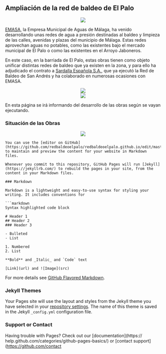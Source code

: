 ## Ampliación de la red de baldeo de El Palo

<div style="text-align:center"><img src ="https://drscdn.500px.org/photo/259854173/m%3D2048/v2?user_id=26634187&webp=true&sig=6a3ea70256b84bb9014da6c358e64511be54a2f16d87ee2d7133cf62454f602d" /></div>

[EMASA](https://www.emasa.es/), la Empresa Municipal de Aguas de Málaga, ha venido desarrollando unas redes de agua a presión destinadas al baldeo y limpieza de las calles, avenidas y plazas del municipio de Málaga. Estas redes aprovechan  aguas no potables, como las existentes bajo el mercado municipal de El Palo o como las existentes en el Arroyo Jaboneros.

En este caso, en la barriada de El Palo, estas obras tienen como objeto unificar distintas redes de baldeo que ya existen en la zona, y para ello ha adjudicado el contrato a [Sardalla Española S.A.](http://www.sardesa.com/), que ya ejecutó la Red de Baldeo de San Andrés y ha colaborado en numerosas ocasiones con EMASA. 


<div style="text-align:center"><img src ="http://www.sardesa.com/wp-content/uploads/2013/07/logo1.png" /></div> 


<div style="text-align:center"><img src ="https://www.emasa.es/wp-content/themes/twentyeleven/img/34.png" /></div>


En esta página se irá informando del desarrollo de las obras según se vayan ejecutando.

### Situación de las Obras

<div style="text-align:center"><img src ="https://lh3.googleusercontent.com/9B-LhK3O-FVUghrQyU5awUR-poK4ZtK9LmVhmE1QbEKkGOEHktXe7Tc30DlO7kDn3VfZA8C7Xsdh0097BH2aOy2_PIEdEF7ZLuab0LAcUV7ugt-Y9TD0-2-PQhtglzFh7FZwY7wFNtvkZ1aJKBBE0SbxrT27xI9ICuSf7AVwMOyEn88KmAh-UPLx0ncsF_ZDTgwsxJT-fWhUIs-9ikzlBKCycTK8jY0kyBGkpOvMBbJ2wGhBCLpJMxKC4qSg5XGhlzGEx1Cw9Mr06bbtU95zznC8zrnuCRHUIJMN6Oof2Korl1BCkNUD0lLA3p15eXlEufoEjwnAsl2O1DxMqytygUEpqXyFQtW2DroIte0sZQrmNrvVFY2X01b2EAE0KMYEzZb9JTZGzHKWGC-8Dsi--EqXuLtVXqvrBZAl1uubQ9zc4xpujBz8oIDu8GGvECURa4bKEt10bgH9PRy1A9Uc2upK7y4BrUC0A-CHn6rAbeY3e39sIONit6CdK4f0bw-gshNs0JwcrwyEzQco61BNtz1hUxQKQFtbtkM_6oDRzbmJe0JI20GgAPSpjtcS0o3EJf68ARGf_bmc7fFNfRf2b-0PWAaExH2Y36B1dQ=w1045-h615-no" /></div>




```
You can use the [editor on GitHub](https://github.com/redbaldeoelpalo/redbaldeoelpalo.github.io/edit/master/index.md) to maintain and preview the content for your website in Markdown files.

Whenever you commit to this repository, GitHub Pages will run [Jekyll](https://jekyllrb.com/) to rebuild the pages in your site, from the content in your Markdown files.

### Markdown

Markdown is a lightweight and easy-to-use syntax for styling your writing. It includes conventions for

```markdown
Syntax highlighted code block

# Header 1
## Header 2
### Header 3

- Bulleted
- List

1. Numbered
2. List

**Bold** and _Italic_ and `Code` text

[Link](url) and ![Image](src)
```

For more details see [GitHub Flavored Markdown](https://guides.github.com/features/mastering-markdown/).

### Jekyll Themes

Your Pages site will use the layout and styles from the Jekyll theme you have selected in your [repository settings](https://github.com/redbaldeoelpalo/redbaldeoelpalo.github.io/settings). The name of this theme is saved in the Jekyll `_config.yml` configuration file.

### Support or Contact

Having trouble with Pages? Check out our [documentation](https://
help.github.com/categories/github-pages-basics/) or [contact support](https://github.com/contact
